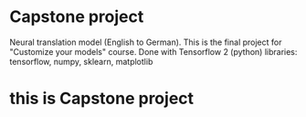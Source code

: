 # Capstone project 
Neural translation model (English to German). 
This is the final project for "Customize your models" course. 
Done with Tensorflow 2 (python) 
libraries: 
tensorflow, numpy, sklearn, matplotlib
# this is Capstone project 